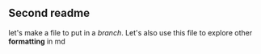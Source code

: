 ## Second readme

let's make a file to put in a *branch*. Let's also use this file to explore other **formatting** in md
